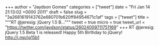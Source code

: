 
+++
author = "Jaydson Gomes"
categories = ["tweet"]
date = "Fri Jan 14 21:13:02 +0000 2011"
draft = false
slug = "3a2681619143762e680701b620ff84954671c1af"
tags = ["tweet"]
title = """RT @jeresig: jQuery 1.5 B..."""
tweet = true
micro = true
tweet_url = "https://twitter.com/jaydson/status/26024009711751169"
+++
RT @jeresig: jQuery 1.5 Beta 1 is released! Happy 5th Birthday to jQuery! http://j.mp/jq15b1
